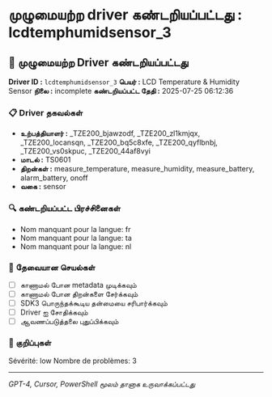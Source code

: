 # முழுமையற்ற driver கண்டறியப்பட்டது : lcdtemphumidsensor_3

## 🚨 முழுமையற்ற Driver கண்டறியப்பட்டது

**Driver ID :** `lcdtemphumidsensor_3`
**பெயர் :** LCD Temperature & Humidity Sensor
**நிலை :** incomplete
**கண்டறியப்பட்ட தேதி :** 2025-07-25 06:12:36

### 📋 Driver தகவல்கள்
- **உற்பத்தியாளர் :** _TZE200_bjawzodf, _TZE200_zl1kmjqx, _TZE200_locansqn, _TZE200_bq5c8xfe, _TZE200_qyflbnbj, _TZE200_vs0skpuc, _TZE200_44af8vyi
- **மாடல் :** TS0601
- **திறன்கள் :** measure_temperature, measure_humidity, measure_battery, alarm_battery, onoff
- **வகை :** sensor

### 🔍 கண்டறியப்பட்ட பிரச்சினைகள்
- Nom manquant pour la langue: fr
- Nom manquant pour la langue: ta
- Nom manquant pour la langue: nl

### 🎯 தேவையான செயல்கள்
- [ ] காணாமல் போன metadata முடிக்கவும்
- [ ] காணாமல் போன திறன்களை சேர்க்கவும்
- [ ] SDK3 பொருந்தக்கூடிய தன்மையை சரிபார்க்கவும்
- [ ] Driver ஐ சோதிக்கவும்
- [ ] ஆவணப்படுத்தலை புதுப்பிக்கவும்

### 📝 குறிப்புகள்
Sévérité: low
Nombre de problèmes: 3

---
*GPT-4, Cursor, PowerShell மூலம் தானாக உருவாக்கப்பட்டது*

